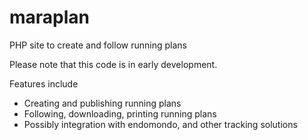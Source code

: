 maraplan
========

PHP site to create and follow running plans

Please note that this code is in early development.

Features include
 * Creating and publishing running plans
 * Following, downloading, printing running plans
 * Possibly integration with endomondo, and other tracking solutions
